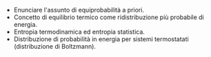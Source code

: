 - Enunciare l'assunto di equiprobabilità a priori.
- Concetto di equilibrio termico come ridistribuzione più probabile di energia.
- Entropia termodinamica ed entropia statistica.
- Distribuzione di probabilità in energia per sistemi termostatati (distribuzione di Boltzmann).
